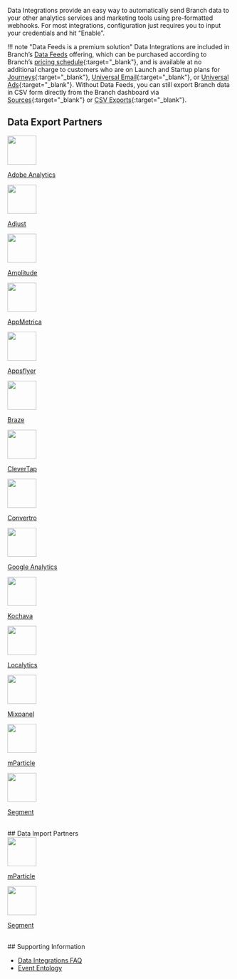 Data Integrations provide an easy way to automatically send Branch data to your other analytics services and marketing tools using pre-formatted webhooks. For most integrations, configuration just requires you to input your credentials and hit “Enable”.

!!! note "Data Feeds is a premium solution"
    Data Integrations are included in Branch’s [Data Feeds](/pages/exports/data-feeds/) offering, which can be purchased according to Branch’s [pricing schedule](https://branch.io/pricing/){:target="\_blank"}, and is available at no additional charge to customers who are on Launch and Startup plans for [Journeys](https://branch.io/journeys/){:target="\_blank"}, [Universal Email](https://branch.io/email/){:target="\_blank"}, or [Universal Ads](https://branch.io/attribution/){:target="\_blank"}. Without Data Feeds, you can still export Branch data in CSV form directly from the Branch dashboard via [Sources](https://dashboard.branch.io/sources){:target="\_blank"} or [CSV Exports](https://dashboard.branch.io/data-import-export/csv-exports){:target="\_blank"}.

## Data Export Partners
<div class="main-nav">
  <!-- Deep Links -->
  <div class="nav-wrap flex-wrap">
  <a href="/pages/integrations/adobe-analytics/">
    <img src="../../../img/pages/resources/sdk-resources/adobe-launch.png" height:"65" width="65"/>
    <p>Adobe Analytics</p>
  </a>
  <a href="/pages/integrations/adjust/">
    <img src="../../../img/pages/integrations/overview/adjust.png" height:"65" width="65"/>
    <p>Adjust</p>
  </a>
  <a href="/pages/integrations/amplitude/">
    <img src="../../../img/pages/integrations/overview/amplitude-logo.jpg" height:"65" width="65"/>
    <p>Amplitude</p>
  </a>
  <a href="/pages/integrations/appmetrica/">
    <img src="../../../img/pages/integrations/overview/appmetrica-logo.png" height:"65" width="65"/>
    <p>AppMetrica</p>
  </a>
  <a href="/pages/integrations/appsflyer/">
    <img src="../../../img/pages/integrations/overview/appsflyer-logo.jpg" height:"65" width="65"/>
    <p>Appsflyer</p>
  </a>
  <a href="/pages/integrations/braze/">
    <img src="../../../img/pages/integrations/overview/braze-logo.png" height:"65" width="65"/>
    <p>Braze</p>
  </a>
  <a href="/pages/integrations/clevertap/">
    <img src="../../../img/pages/integrations/overview/clevertap-logo.png" height:"65" width="65"/>
    <p>CleverTap</p>
  </a>
  <a href="/pages/integrations/convertro/">
    <img src="../../../img/pages/integrations/overview/convertro-logo.png" height:"65" width="65"/>
    <p>Convertro</p>
  </a>
  <a href="/pages/integrations/google-analytics/">
    <img src="../../../img/pages/integrations/overview/google.analytics.logo.png" height:"65" width="65"/>
    <p>Google Analytics</p>
  </a>
  <a href="/pages/integrations/kochava/">
    <img src="../../../img/pages/integrations/overview/kochava-logo.png" height:"65" width="65"/>
    <p>Kochava</p>
  </a>
  <a href="/pages/integrations/localytics/">
    <img src="../../../img/pages/integrations/overview/localytics.png" height:"65" width="65"/>
    <p>Localytics</p>
  </a>
  <a href="/pages/integrations/mixpanel/">
    <img src="../../../img/pages/integrations/overview/mixpanel-logo.png" height:"65" width="65"/>
    <p>Mixpanel</p>
  </a>
  <a href="/pages/integrations/mParticle/">
    <img src="../../../img/pages/resources/sdk-resources/mparticle.png" height:"65" width="65"/>
    <p>mParticle</p>
  </a>
  <a href="/pages/integrations/segment/">
    <img src="../../../img/pages/resources/sdk-resources/segment-logo.png" height:"65" width="65"/>
    <p>Segment</p>
  </a>
  </div>
<br/>
## Data Import Partners
  <div class="main-nav">
    <div class="nav-wrap flex-wrap">
      <a href="/pages/integrations/mparticle-import/">
        <img src="../../../img/pages/resources/sdk-resources/mparticle.png" height:"65" width="65"/>
        <p>mParticle</p>
      </a>
      <a href="/pages/integrations/segment-import/">
        <img src="../../../img/pages/resources/sdk-resources/segment-logo.png" height:"65" width="65"/>
        <p>Segment</p>
      </a>
    </div>
  </div>
<br/>
## Supporting Information
<div class="main-nav">
  <div class="nav-wrap flex-wrap">
    <ul>
      <li><a href="/pages/integrations/faq/">Data Integrations FAQ</a></li>
      <li><a href="/pages/exports/event_ontology_data_schema/">Event Entology</a></li>
    </ul>
  </div>
</div>
